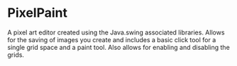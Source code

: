 # PixelPaint
A pixel art editor created using the Java.swing associated libraries. Allows for the saving of images you create and includes a basic click tool for a single grid space and a paint tool. Also allows for enabling and disabling the grids.
